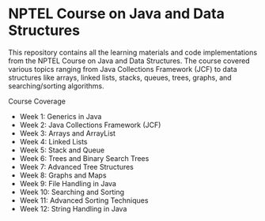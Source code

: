 # NPTEL Course on Java and Data Structures
This repository contains all the learning materials and code implementations from the NPTEL Course on Java and Data Structures. The course covered various topics ranging from Java Collections Framework (JCF) to data structures like arrays, linked lists, stacks, queues, trees, graphs, and searching/sorting algorithms.

Course Coverage

- Week 1: Generics in Java
- Week 2: Java Collections Framework (JCF)
- Week 3: Arrays and ArrayList
- Week 4: Linked Lists
- Week 5: Stack and Queue
- Week 6: Trees and Binary Search Trees
- Week 7: Advanced Tree Structures
- Week 8: Graphs and Maps
- Week 9: File Handling in Java
- Week 10: Searching and Sorting
- Week 11: Advanced Sorting Techniques
- Week 12: String Handling in Java
